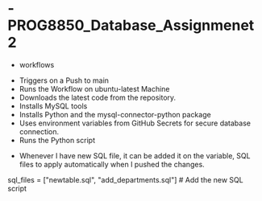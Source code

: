 # -PROG8850_Database_Assignmenet2

* workflows
- Triggers on a Push to main
- Runs the Workflow on ubuntu-latest Machine
- Downloads the latest code from the repository.
- Installs MySQL tools
- Installs Python and the mysql-connector-python package
- Uses environment variables from GitHub Secrets for secure database connection.
- Runs the Python script 

* Whenever I have new SQL file, it can be added it on the variable, SQL files to apply automatically when I pushed the changes.

sql_files = ["newtable.sql", "add_departments.sql"]  # Add the new SQL script

